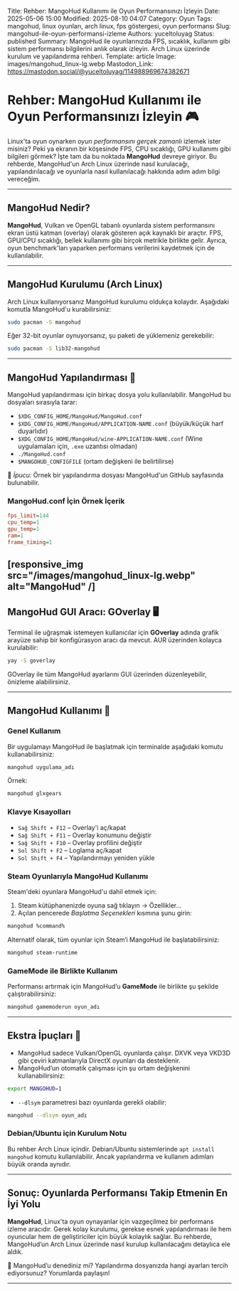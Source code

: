Title: Rehber: MangoHud Kullanımı ile Oyun Performansınızı İzleyin
Date: 2025-05-06 15:00
Modified: 2025-08-10 04:07
Category: Oyun
Tags: mangohud, linux oyunları, arch linux, fps göstergesi, oyun performansı
Slug: mangohud-ile-oyun-performansi-izleme
Authors: yuceltoluyag
Status: published
Summary: MangoHud ile oyunlarınızda FPS, sıcaklık, kullanım gibi sistem performansı bilgilerini anlık olarak izleyin. Arch Linux üzerinde kurulum ve yapılandırma rehberi.
Template: article
Image: images/mangohud_linux-lg.webp
Mastodon_Link: https://mastodon.social/@yuceltoluyag/114988969674382671

# Rehber: MangoHud Kullanımı ile Oyun Performansınızı İzleyin 🎮

Linux'ta oyun oynarken *oyun performansını gerçek zamanlı* izlemek ister misiniz? Peki ya ekranın bir köşesinde FPS, CPU sıcaklığı, GPU kullanımı gibi bilgileri görmek? İşte tam da bu noktada **MangoHud** devreye giriyor. Bu rehberde, MangoHud'un Arch Linux üzerinde nasıl kurulacağı, yapılandırılacağı ve oyunlarla nasıl kullanılacağı hakkında adım adım bilgi vereceğim.

---

## MangoHud Nedir?

**MangoHud**, Vulkan ve OpenGL tabanlı oyunlarda sistem performansını ekran üstü katman (overlay) olarak gösteren açık kaynaklı bir araçtır. FPS, GPU/CPU sıcaklığı, bellek kullanımı gibi birçok metrikle birlikte gelir. Ayrıca, oyun benchmark'ları yaparken performans verilerini kaydetmek için de kullanılabilir.

---

## MangoHud Kurulumu (Arch Linux)

Arch Linux kullanıyorsanız MangoHud kurulumu oldukça kolaydır. Aşağıdaki komutla MangoHud'u kurabilirsiniz:


```bash
sudo pacman -S mangohud
```

Eğer 32-bit oyunlar oynuyorsanız, şu paketi de yüklemeniz gerekebilir:

```bash
sudo pacman -S lib32-mangohud
```

---

## MangoHud Yapılandırması 📁

MangoHud yapılandırması için birkaç dosya yolu kullanılabilir. MangoHud bu dosyaları sırasıyla tarar:

* `$XDG_CONFIG_HOME/MangoHud/MangoHud.conf`
* `$XDG_CONFIG_HOME/MangoHud/APPLICATION-NAME.conf` (büyük/küçük harf duyarlıdır)
* `$XDG_CONFIG_HOME/MangoHud/wine-APPLICATION-NAME.conf` (Wine uygulamaları için, `.exe` uzantısı olmadan)
* `./MangoHud.conf`
* `$MANGOHUD_CONFIGFILE` (ortam değişkeni ile belirtilirse)

📝 *İpucu:* Örnek bir yapılandırma dosyası MangoHud'un GitHub sayfasında bulunabilir.

### MangoHud.conf İçin Örnek İçerik

```ini
fps_limit=144
cpu_temp=1
gpu_temp=1
ram=1
frame_timing=1
```

[responsive_img src="/images/mangohud_linux-lg.webp" alt="MangoHud" /]
---

## MangoHud GUI Aracı: GOverlay 🖥️

Terminal ile uğraşmak istemeyen kullanıcılar için **GOverlay** adında grafik arayüze sahip bir konfigürasyon aracı da mevcut. AUR üzerinden kolayca kurulabilir:

```bash
yay -S goverlay
```

GOverlay ile tüm MangoHud ayarlarını GUI üzerinden düzenleyebilir, önizleme alabilirsiniz.

---

## MangoHud Kullanımı 🚀

### Genel Kullanım

Bir uygulamayı MangoHud ile başlatmak için terminalde aşağıdaki komutu kullanabilirsiniz:

```bash
mangohud uygulama_adı
```

Örnek:

```bash
mangohud glxgears
```

### Klavye Kısayolları

* `Sağ Shift + F12` – Overlay'i aç/kapat
* `Sağ Shift + F11` – Overlay konumunu değiştir
* `Sağ Shift + F10` – Overlay profilini değiştir
* `Sol Shift + F2` – Loglama aç/kapat
* `Sol Shift + F4` – Yapılandırmayı yeniden yükle

### Steam Oyunlarıyla MangoHud Kullanımı

Steam'deki oyunlara MangoHud'u dahil etmek için:

1. Steam kütüphanenizde oyuna sağ tıklayın → Özellikler…
2. Açılan pencerede *Başlatma Seçenekleri* kısmına şunu girin:

```bash
mangohud %command%
```

Alternatif olarak, tüm oyunlar için Steam’i MangoHud ile başlatabilirsiniz:

```bash
mangohud steam-runtime
```

### GameMode ile Birlikte Kullanım

Performansı artırmak için MangoHud’u **GameMode** ile birlikte şu şekilde çalıştırabilirsiniz:

```bash
mangohud gamemoderun oyun_adı
```

---

## Ekstra İpuçları 🧠

* MangoHud sadece Vulkan/OpenGL oyunlarda çalışır. DXVK veya VKD3D gibi çeviri katmanlarıyla DirectX oyunları da desteklenir.
* MangoHud’un otomatik çalışması için şu ortam değişkenini kullanabilirsiniz:

```bash
export MANGOHUD=1
```

* `--dlsym` parametresi bazı oyunlarda gerekli olabilir:

```bash
mangohud --dlsym oyun_adı
```

### Debian/Ubuntu için Kurulum Notu

Bu rehber Arch Linux içindir. Debian/Ubuntu sistemlerinde `apt install mangohud` komutu kullanılabilir. Ancak yapılandırma ve kullanım adımları büyük oranda aynıdır.

---

## Sonuç: Oyunlarda Performansı Takip Etmenin En İyi Yolu

**MangoHud**, Linux'ta oyun oynayanlar için vazgeçilmez bir performans izleme aracıdır. Gerek kolay kurulumu, gerekse esnek yapılandırması ile hem oyuncular hem de geliştiriciler için büyük kolaylık sağlar. Bu rehberde, MangoHud’un Arch Linux üzerinde nasıl kurulup kullanılacağını detaylıca ele aldık.

🎯 MangoHud’u denediniz mi? Yapılandırma dosyanızda hangi ayarları tercih ediyorsunuz? Yorumlarda paylaşın!

<script type="module" src="https://cdn.jsdelivr.net/npm/@justinribeiro/lite-youtube@1/lite-youtube.min.js"></script>

<lite-youtube videoid="foUosbS6p_A"></lite-youtube>

---

